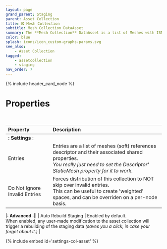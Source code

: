 ```yaml
---
layout: page
grand_parent: Staging
parent: Asset Collection
title: 🝱 Mesh Collection
subtitle: Mesh Collection DataAsset
summary: The **Mesh Collection** DataAsset is a list of Meshes with ISM/HISM Descriptors, that comes with all the Asset Collection goodies.
color: blue
splash: icons/icon_custom-graphs-params.svg
see_also: 
    - Asset Collection
tagged: 
    - assetcollection
    - staging
nav_order: 7
---
```


{% include header_card_node %}

# Properties
<br>

| Property       | Description          |
|:-------------|:------------------|
|: **Settings** :||
| Entries           | Entries are a list of meshes (soft) references descriptor and their associated shared properties.<br>*You really just need to set the Descriptor' StaticMesh property for it to work.* |
| Do Not Ignore Invalid Entries          | Forces distribution of this collection to NOT skip over invalid entries.<br>This can be useful to create 'weighted' spaces, and can be overriden on a per-node basis. |

|: **Advanced** :||
| Auto Rebuild Staging           | Enabled by default.<br>When enabled, any user-made modification to the asset collection will trigger a rebuilding of the staging data *(saves you a click, in case your forget about it.)* |

{% include embed id='settings-col-asset' %}